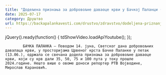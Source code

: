 ```yaml
---
title: "Додељена признања за добровољне даваоце крви у Бачкој Паланци (ВИДЕО)"
date: 2025-07-17
category: Друштво
url: https://backapalankavesti.com/drustvo/zdravstvo/dodeljena-priznanja-za-dobrovoljne-davaoce-krvi-u-backoj-palanci-video/
---
```


jQuery().ready(function() {
                            tdShowVideo.loadApiYoutube(); 
                        });
                        
                    
            БАЧКА ПАЛАНКА – Поводом 14. јуна, Светског дана добровољних давалаца крви, у просторијама Црвеног крста Бачке Паланке у петак (13.06.), одржала се свечана додела признања за добровољне даваоце крви, који су крв дали 35, 50, 75 и 100 пута у току прошле 2024.године. Нешто више о овоме доноси репортер РТВ Војводине, Мирослав Карановић.

